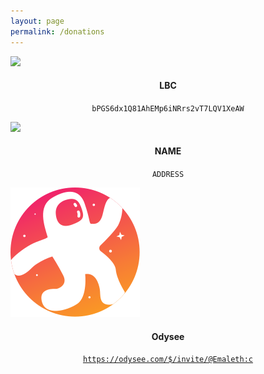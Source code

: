 ```yaml
---
layout: page
permalink: /donations
---
```

<div class="FlexWrap">
  <div class="card">
    <img class="IconImage" src="https://github.com/spothq/cryptocurrency-icons/blob/master/svg/color/lbc.svg">
    <div class="container">
      <h4 style="text-align:center"><b>LBC</b></h4>
      <p style="text-align:center"><code>bPGS6dx1Q81AhEMp6iNRrs2vT7LQV1XeAW</code></p>
    </div>
  </div>

  <div class="card">
    <img class="IconImage" src="ICON">
    <div class="container">
      <h4 style="text-align:center"><b>NAME</b></h4>
      <p style="text-align:center"><code>ADDRESS</code></p>
    </div>
  </div>
</div>

<div class="FlexWrap">
  <div class="card">
    <img class="IconImage" src="/assets/img/Odysee.svg">
    <div class="container">
      <h4 style="text-align:center"><b>Odysee</b></h4>
      <p style="text-align:center"><a href="https://odysee.com/$/invite/@Emaleth:c"><code>https://odysee.com/$/invite/@Emaleth:c</code></a></p>
    </div>
  </div>
</div>


